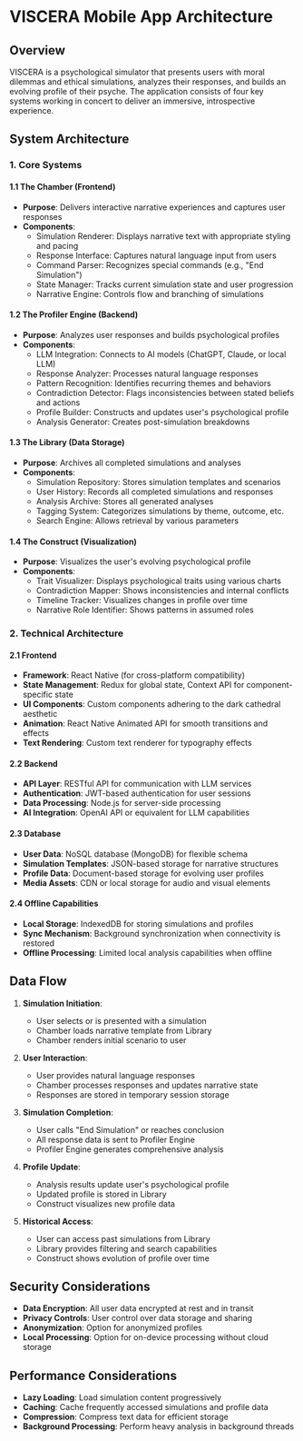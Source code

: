 # VISCERA Mobile App Architecture

## Overview
VISCERA is a psychological simulator that presents users with moral dilemmas and ethical simulations, analyzes their responses, and builds an evolving profile of their psyche. The application consists of four key systems working in concert to deliver an immersive, introspective experience.

## System Architecture

### 1. Core Systems

#### 1.1 The Chamber (Frontend)
- **Purpose**: Delivers interactive narrative experiences and captures user responses
- **Components**:
  - Simulation Renderer: Displays narrative text with appropriate styling and pacing
  - Response Interface: Captures natural language input from users
  - Command Parser: Recognizes special commands (e.g., "End Simulation")
  - State Manager: Tracks current simulation state and user progression
  - Narrative Engine: Controls flow and branching of simulations

#### 1.2 The Profiler Engine (Backend)
- **Purpose**: Analyzes user responses and builds psychological profiles
- **Components**:
  - LLM Integration: Connects to AI models (ChatGPT, Claude, or local LLM)
  - Response Analyzer: Processes natural language responses
  - Pattern Recognition: Identifies recurring themes and behaviors
  - Contradiction Detector: Flags inconsistencies between stated beliefs and actions
  - Profile Builder: Constructs and updates user's psychological profile
  - Analysis Generator: Creates post-simulation breakdowns

#### 1.3 The Library (Data Storage)
- **Purpose**: Archives all completed simulations and analyses
- **Components**:
  - Simulation Repository: Stores simulation templates and scenarios
  - User History: Records all completed simulations and responses
  - Analysis Archive: Stores all generated analyses
  - Tagging System: Categorizes simulations by theme, outcome, etc.
  - Search Engine: Allows retrieval by various parameters

#### 1.4 The Construct (Visualization)
- **Purpose**: Visualizes the user's evolving psychological profile
- **Components**:
  - Trait Visualizer: Displays psychological traits using various charts
  - Contradiction Mapper: Shows inconsistencies and internal conflicts
  - Timeline Tracker: Visualizes changes in profile over time
  - Narrative Role Identifier: Shows patterns in assumed roles

### 2. Technical Architecture

#### 2.1 Frontend
- **Framework**: React Native (for cross-platform compatibility)
- **State Management**: Redux for global state, Context API for component-specific state
- **UI Components**: Custom components adhering to the dark cathedral aesthetic
- **Animation**: React Native Animated API for smooth transitions and effects
- **Text Rendering**: Custom text renderer for typography effects

#### 2.2 Backend
- **API Layer**: RESTful API for communication with LLM services
- **Authentication**: JWT-based authentication for user sessions
- **Data Processing**: Node.js for server-side processing
- **AI Integration**: OpenAI API or equivalent for LLM capabilities

#### 2.3 Database
- **User Data**: NoSQL database (MongoDB) for flexible schema
- **Simulation Templates**: JSON-based storage for narrative structures
- **Profile Data**: Document-based storage for evolving user profiles
- **Media Assets**: CDN or local storage for audio and visual elements

#### 2.4 Offline Capabilities
- **Local Storage**: IndexedDB for storing simulations and profiles
- **Sync Mechanism**: Background synchronization when connectivity is restored
- **Offline Processing**: Limited local analysis capabilities when offline

## Data Flow

1. **Simulation Initiation**:
   - User selects or is presented with a simulation
   - Chamber loads narrative template from Library
   - Chamber renders initial scenario to user

2. **User Interaction**:
   - User provides natural language responses
   - Chamber processes responses and updates narrative state
   - Responses are stored in temporary session storage

3. **Simulation Completion**:
   - User calls "End Simulation" or reaches conclusion
   - All response data is sent to Profiler Engine
   - Profiler Engine generates comprehensive analysis

4. **Profile Update**:
   - Analysis results update user's psychological profile
   - Updated profile is stored in Library
   - Construct visualizes new profile data

5. **Historical Access**:
   - User can access past simulations from Library
   - Library provides filtering and search capabilities
   - Construct shows evolution of profile over time

## Security Considerations

- **Data Encryption**: All user data encrypted at rest and in transit
- **Privacy Controls**: User control over data storage and sharing
- **Anonymization**: Option for anonymized profiles
- **Local Processing**: Option for on-device processing without cloud storage

## Performance Considerations

- **Lazy Loading**: Load simulation content progressively
- **Caching**: Cache frequently accessed simulations and profile data
- **Compression**: Compress text data for efficient storage
- **Background Processing**: Perform heavy analysis in background threads
